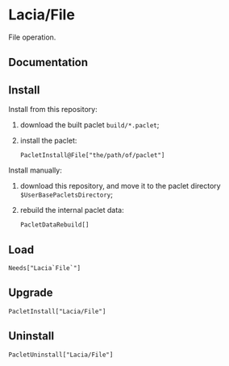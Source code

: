 # Lacia/File

File operation.

## Documentation

## Install

Install from this repository:

1. download the built paclet `build/*.paclet`;

2. install the paclet:

    ``` wl
    PacletInstall@File["the/path/of/paclet"]
    ```

Install manually:

1. download this repository, and move it to the paclet directory `$UserBasePacletsDirectory`;

2. rebuild the internal paclet data:

    ``` wl
    PacletDataRebuild[]
    ```

## Load

``` wl
Needs["Lacia`File`"]
```

## Upgrade

``` wl
PacletInstall["Lacia/File"]
```

## Uninstall

``` wl
PacletUninstall["Lacia/File"]
```
